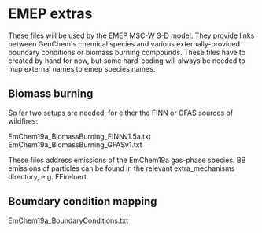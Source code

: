 EMEP extras
===========

These files will be used by the EMEP MSC-W 3-D model. They provide
links between GenChem's chemical species and various externally-provided
boundary conditions or biomass burning compounds. These files have to
created by hand for now, but some hard-coding will always be needed to
map external names to emep species names.

Biomass burning
---------------

So far two setups are needed, for either the FINN or GFAS sources of
wildfires:

EmChem19a_BiomassBurning_FINNv1.5a.txt
EmChem19a_BiomassBurning_GFASv1.txt

These files address emissions of the EmChem19a gas-phase species. BB
emissions of particles can be found in the relevant extra_mechanisms
directory, e.g.  FFireInert.


Boumdary condition mapping
--------------------------

EmChem19a_BoundaryConditions.txt
